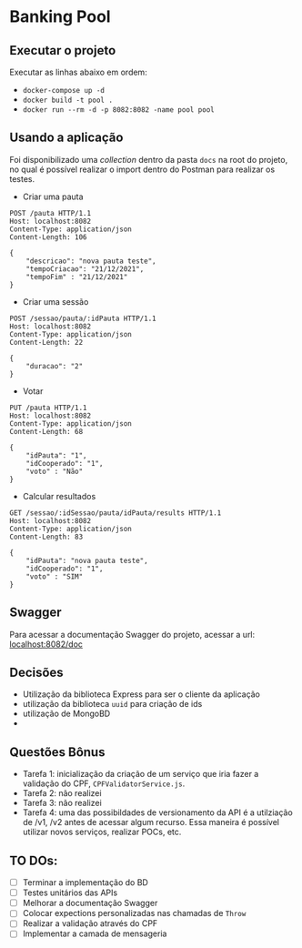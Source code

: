 # Banking Pool


## Executar o projeto
Executar as linhas abaixo em ordem: 
- `docker-compose up -d`
- `docker build -t pool .`
- `docker run --rm -d -p 8082:8082 -name pool pool`

## Usando a aplicação
Foi disponibilizado uma *collection* dentro da pasta `docs` na root do projeto, no qual é possível realizar o import dentro do Postman para realizar os testes. 

- Criar uma pauta
```
POST /pauta HTTP/1.1
Host: localhost:8082
Content-Type: application/json
Content-Length: 106

{
    "descricao": "nova pauta teste", 
    "tempoCriacao": "21/12/2021", 
    "tempoFim" : "21/12/2021"
}
```

- Criar uma sessão
```
POST /sessao/pauta/:idPauta HTTP/1.1
Host: localhost:8082
Content-Type: application/json
Content-Length: 22

{
    "duracao": "2"
}
```
- Votar
```
PUT /pauta HTTP/1.1
Host: localhost:8082
Content-Type: application/json
Content-Length: 68

{
    "idPauta": "1", 
    "idCooperado": "1", 
    "voto" : "Não"
}
```
- Calcular resultados
```
GET /sessao/:idSessao/pauta/idPauta/results HTTP/1.1
Host: localhost:8082
Content-Type: application/json
Content-Length: 83

{
    "idPauta": "nova pauta teste", 
    "idCooperado": "1", 
    "voto" : "SIM"
}
```

## Swagger
Para acessar a documentação Swagger do projeto, acessar a url: [localhost:8082/doc](localhost:8082/doc)

## Decisões 
- Utilização da biblioteca Express para ser o cliente da aplicação
- utilização da biblioteca `uuid` para criação de ids
- utilização de MongoBD
- 

## Questões Bônus
- Tarefa 1: inicialização da criação de um serviço que iria fazer a validação do CPF, `CPFValidatorService.js`. 
- Tarefa 2: não realizei 
- Tarefa 3: não realizei 
- Tarefa 4: uma das possibildades de versionamento da API é a utilziação de /v1, /v2 antes de acessar algum recurso. Essa maneira é possível utilizar novos serviços, realizar POCs, etc. 

## TO DOs: 
- [ ] Terminar a implementação do BD
- [ ] Testes unitários das APIs
- [ ] Melhorar a documentação Swagger
- [ ] Colocar expections personalizadas nas chamadas de `Throw`
- [ ] Realizar a validação através do CPF
- [ ] Implementar a camada de mensageria 